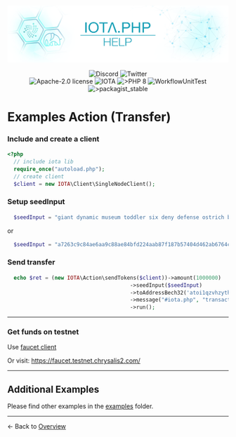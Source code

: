 ![IOTA.php](./images/IOTA_PHP_Banner_Interact_Help.png)

<p style="text-align:center;">
  <a href="https://discord.iota.org/" style="text-decoration:none;"><img src="https://img.shields.io/badge/Discord-9cf.svg?style=social&logo=discord" alt="Discord"></a>
  <a href="https://twitter.com/IOTAphp/" style="text-decoration:none;"><img src="https://img.shields.io/badge/Twitter-9cf.svg?style=social&logo=twitter" alt="Twitter"></a>
  <br>
  <a href="https://github.com/iota-community/iota.php/LICENSE" style="text-decoration:none;"><img src="https://img.shields.io/badge/license-Apache--2.0-green?style=flat-square" alt="Apache-2.0 license"></a>
  <a href="https://www.iota.org/" style="text-decoration:none;"><img src="https://img.shields.io/badge/IOTA-lightgrey?style=flat&logo=iota" alt="IOTA"></a>
  <a href="https://www.php.net/" style="text-decoration:none;"><img src="https://img.shields.io/badge/PHP->= 8.x-blue?style=flat-square&logo=php" alt=">PHP 8"></a>
  <img src="https://github.com/iota-community/iota.php/actions/workflows/phpunit.yml/badge.svg" alt="WorkflowUnitTest">
  <a href="https://packagist.org/packages/iota-community/iota.php/" style="text-decoration:none;"><img src="https://poser.pugx.org/iota-community/iota.php/v/stable.png" alt=">packagist_stable"></a>
</p>

# Examples Action (Transfer)

### Include and create a client

```php
<?php
  // include iota lib
  require_once("autoload.php");
  // create client
  $client = new IOTA\Client\SingleNodeClient();
```

### Setup seedInput

```php
  $seedInput = "giant dynamic museum toddler six deny defense ostrich bomb access mercy blood explain muscle shoot shallow glad autumn author calm heavy hawk abuse rally";
```

or

```php
  $seedInput = "a7263c9c84ae6aa9c88ae84bfd224aab87f187b57404d462ab6764c52303bb9ae51f54acc5473b1c366dc8559c04d49d6533edf19110918f9e2474443acd33f3";
```

### Send transfer

```php
  echo $ret = (new IOTA\Action\sendTokens($client))->amount(1000000)
                                       ->seedInput($seedInput)
                                       ->toAddressBech32('atoi1qzvhzythy64dzx456ccvus357hvhg77cmqrrw4ukuszprtu9fay5ywp5ncz')
                                       ->message("#iota.php", "transaction test! follow me on Twitter @IOTAphp")
                                       ->run();
```

<hr>

### Get funds on testnet

Use [faucet client](./004_examples_faucet.md)

Or visit: https://faucet.testnet.chrysalis2.com/


<hr>

## Additional Examples

Please find other examples in the [examples](../examples) folder.


___

<- Back to [Overview](000_index.md)